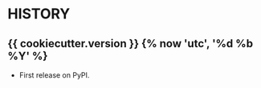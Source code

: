 # HISTORY

{{ cookiecutter.version }} {% now 'utc', '%d %b %Y' %}
------------------

* First release on PyPI.
